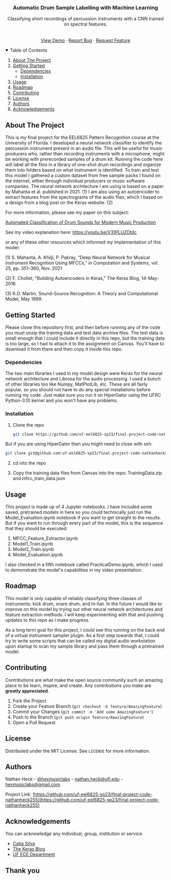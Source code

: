  <h3 align="center">Automatic Drum Sample Labelling with Machine Learning</h3>

  <p align="center">
    Classifying short recordings of percussion instruments with a CNN trained on spectral features.
    <br />
    <br />
    <br />
    <a href="#usage">View Demo</a>
    ·
    <a href="https://github.com/uf-eel6825-sp23/final-project-code-nathanheck255/issues">Report Bug</a>
    ·
    <a href="https://github.com/uf-eel6825-sp23/final-project-code-nathanheck255/issues">Request Feature</a>
  </p>
</p>



<!-- TABLE OF CONTENTS -->
<details open="open">
  <summary>Table of Contents</summary>
  <ol>
    <li>
      <a href="#about-the-project">About The Project</a>
    </li>
    <li>
      <a href="#getting-started">Getting Started</a>
      <ul>
        <li><a href="#dependencies">Dependencies</a></li>
        <li><a href="#installation">Installation</a></li>
      </ul>
    </li>
    <li><a href="#usage">Usage</a></li>
    <li><a href="#roadmap">Roadmap</a></li>
    <li><a href="#contributing">Contributing</a></li>
    <li><a href="#license">License</a></li>
    <li><a href="#authors">Authors</a></li>
    <li><a href="#acknowledgements">Acknowledgements</a></li>
  </ol>
</details>



<!-- ABOUT THE PROJECT -->
## About The Project

This is my final project for the EEL6825 Pattern Recognition course at the University of Florida. I developed a neural network classifier to identify the percussion instrument present in an audio file. This will be useful for music producers who, rather than recording instruments with a microphone, might be working with prerecorded samples of a drum kit. Running the code here will label all the files in a library of one-shot drum recordings and organize them into folders based on what instrument is identified. To train and test this model I gathered a custom dataset from free sample packs I found on the internet, either through individual producers or music software companies. The neural network architecture I am using is based on a paper by Mahanta et al. published in 2021. (1) I am also using an autoencoder to extract features from the spectrograms of the audio files, which I based on a design from a blog post on the Keras website. (2)

For more information, please see my paper on this subject:

[Automated Classification of Drum Sounds for Modern Music Production](https://github.com/uf-eel6825-sp23/final-project-code-nathanheck255/PatternRecognitionProjectReport.pdf)

See my video explanation here:
https://youtu.be/V31PLUZOtdc

or any of these other resources which informed my implementation of this model:

(1) S. Mahanta, A. Khilji, P. Pakray, “Deep Neural Network for Musical Instrument Recognition Using MFCCs,” in Computation and Systems, vol. 25, pp. 351–360, Nov. 2021

(2) F. Chollet, “Building Autoencoders in Keras,” The Keras Blog, 14-May-2016. 

(3) K.D. Martin, Sound-Source Recognition: A Theory and Computational Model, May 1999.


<!-- GETTING STARTED -->
## Getting Started

Please clone this repository first, and then before running any of the code you must unzip the training data and test data archive files. The test data is small enough that I could include it directly in this repo, but the training data is too large, so I had to attach it to the assignment on Canvas. You'll have to download it from there and then copy it inside this repo. 


### Dependencies

The two main libraries I used in my model design were Keras for the neural network architecture and Librosa for the audio processing. I used a bunch of other libraries too like Numpy, MatPlotLib, etc. These are all fairly popular, so you should not have to do any special installations before running my code. Just make sure you run it on HiperGator using the UFRC Python-3.10 kernel and you won't have any problems. 


### Installation

1. Clone the repo
   ```sh
   git clone https://github.com/uf-eel6825-sp23/final-project-code-nathanheck255.git
   ```

But if you are using HiperGator then you might need to close with ssh:
   ```sh
   git clone git@github.com:uf-eel6825-sp23/final-project-code-nathanheck255.git
   ``` 
   
2. cd into the repo

3. Copy the training data files from Canvas into the repo:
TrainingData.zip and mfcc_train_data.json

<!-- USAGE EXAMPLES -->
## Usage

This project is made up of 4 Jupyter notebooks. I have included some saved, pretrained models in here so you could technically just run the Model_Evaluation.ipynb notebook if you want to get straight to the results. But if you want to run through every part of the model, this is the sequence that they should be executed:

1. MFCC_Feature_Extractor.ipynb
2. Model1_Train.ipynb
3. Model2_Train.ipynb
4. Model_Evaluation.ipynb

I also checked in a fifth notebook called PracticalDemo.ipynb, which I used to demonstrate the model's capabilities in my video presentation.

<!-- ROADMAP -->
## Roadmap

This model is only capable of reliably classifying three classes of instruments: kick drum, snare drum, and hi-hat. In the future I would like to improve on this model by trying out other neural network architectures and feature extraction methods. I will keep experimenting with that and pushing updates to this repo as I make progress. 

As a long term goal for this project, I could see this running on the back end of a virtual instrument sampler plugin. As a first step towards that, I could try to write some scripts that can be called my digital audio workstation upon startup to scan my sample library and pass them through a pretrained model.

<!-- CONTRIBUTING -->
## Contributing

Contributions are what make the open source community such an amazing place to be learn, inspire, and create. Any contributions you make are **greatly appreciated**.

1. Fork the Project
2. Create your Feature Branch (`git checkout -b feature/AmazingFeature`)
3. Commit your Changes (`git commit -m 'Add some AmazingFeature'`)
4. Push to the Branch (`git push origin feature/AmazingFeature`)
5. Open a Pull Request


<!-- LICENSE -->
## License

Distributed under the MIT License. See `LICENSE` for more information.


<!-- Authors -->
## Authors

Nathan Heck - [@hexmusiclabs](https://www.instagram.com/hexmusiclabs/) - nathan.heck@ufl.edu - hexmusiclabs@gmail.com

Project Link: [https://github.com/uf-eel6825-sp23/final-project-code-nathanheck255](https://github.com/uf-eel6825-sp23/final-project-code-nathanheck255)


<!-- ACKNOWLEDGEMENTS -->
## Acknowledgements

You can acknowledge any individual, group, institution or service.
* [Catia Silva](https://faculty.eng.ufl.edu/catia-silva/)
* [The Keras Blog](https://blog.keras.io/)
* [UF ECE Department](https://www.ece.ufl.edu/)

## Thank you

